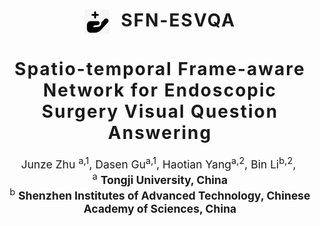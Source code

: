 <h1 align='center' style="text-align:center; font-weight:bold; font-size:2.0em;letter-spacing:2.0px;">
            <img src="docs/1748968628246.png" alt="Icon" style="width:40px; vertical-align:middle; margin-right:10px;">      SFN-ESVQA

<h1 align='center' style="text-align:center; font-weight:bold; font-size:2.0em;letter-spacing:2.0px;">
              Spatio-temporal Frame-aware Network for Endoscopic Surgery Visual Question Answering</h1>  

<p align='center' style="text-align:center;font-size:1.25em;">
   <a href="https://github.com/tj-messi" target="_blank" style="text-decoration: none;">Junze Zhu</a> <sup>a,1</sup>, 
    Dasen Gu<sup>a,1</sup>, 
    Haotian Yang<sup>a,2</sup>, 
    Bin Li<sup>b,2</sup>,&nbsp;<br/>
    <sup>a</sup> <strong>Tongji University, China</strong><br/>
    <sup>b</sup> <strong>Shenzhen Institutes of Advanced Technology, Chinese Academy of Sciences,  China</strong><br/>
</p>
